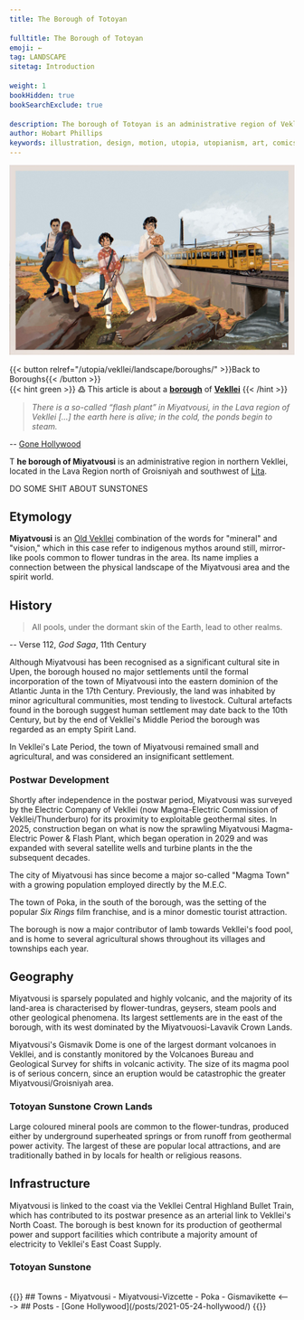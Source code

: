 ```yaml
---
title: The Borough of Totoyan

fulltitle: The Borough of Totoyan
emoji: ←
tag: LANDSCAPE
sitetag: Introduction

weight: 1
bookHidden: true
bookSearchExclude: true

description: The borough of Totoyan is an administrative region of Vekllei, a utopian country created by Hobart Phillips.
author: Hobart Phillips
keywords: illustration, design, motion, utopia, utopianism, art, comics, comic, hobart, phillips, vekllei, millmint
---
```

<style>
.tag {
  color: var(--color-green);
}
.emoji {
  color: var(--color-green);
}
body article a {
color: var(--color-green);
}
body article a a:visited {
color: var(--color-green);
}
.markdown a.book-btn {
  color: var(--color-green);
  border: 1px solid var(--color-green);
  float: right;
}
</style>

![img](/images/hollywood.jpg)

{{< button relref="/utopia/vekllei/landscape/boroughs/" >}}Back to Boroughs{{< /button >}}
<br>
{{< hint green >}}
߷ This article is about a [**borough**](/utopia/vekllei/landscape/boroughs) of [**Vekllei**](/utopia/vekllei/)
{{< /hint >}}

>*There is a so-called “flash plant” in Miyatvousi, in the Lava region of Vekllei [...] the earth here is alive; in the cold, the ponds begin to steam.*

-- [Gone Hollywood](/posts/2021-05-24-hollywood/)

<span class="fc">T</span>
**he borough of Miyatvousi** is an administrative region in northern Vekllei, located in the Lava Region north of Groisniyah and southwest of [Lita](/utopia/vekllei/landscape/boroughs/lita/).

DO SOME SHIT ABOUT SUNSTONES

## Etymology

**Miyatvousi** is an [Old Vekllei](/utopia/vekllei/culture/language/#history) combination of the words for "mineral" and "vision," which in this case refer to indigenous mythos around still, mirror-like pools common to flower tundras in the area. Its name implies a connection between the physical landscape of the Miyatvousi area and the spirit world.

## History

> All pools, under the dormant skin of the Earth, lead to other realms.

-- Verse 112, *God Saga*, 11th Century

Although Miyatvousi has been recognised as a significant cultural site in Upen, the borough housed no major settlements until the formal incorporation of the town of Miyatvousi into the eastern dominion of the Atlantic Junta in the 17th Century. Previously, the land was inhabited by minor agricultural communities, most tending to livestock. Cultural artefacts found in the borough suggest human settlement may date back to the 10th Century, but by the end of Vekllei's Middle Period the borough was regarded as an empty Spirit Land.

In Vekllei's Late Period, the town of Miyatvousi remained small and agricultural, and was considered an insignificant settlement.

### Postwar Development

Shortly after independence in the postwar period, Miyatvousi was surveyed by the Electric Company of Vekllei (now Magma-Electric Commission of Vekllei/Thunderburo) for its proximity to exploitable geothermal sites. In 2025, construction began on what is now the sprawling Miyatvousi Magma-Electric Power & Flash Plant, which began operation in 2029 and was expanded with several satellite wells and turbine plants in the the subsequent decades.

The city of Miyatvousi has since become a major so-called "Magma Town" with a growing population employed directly by the M.E.C.

The town of Poka, in the south of the borough, was the setting of the popular *Six Rings* film franchise, and is a minor domestic tourist attraction.

The borough is now a major contributor of lamb towards Vekllei's food pool, and is home to several agricultural shows throughout its villages and townships each year.

## Geography

Miyatvousi is sparsely populated and highly volcanic, and the majority of its land-area is characterised by flower-tundras, geysers, steam pools and other geological phenomena. Its largest settlements are in the east of the borough, with its west dominated by the Miyatvouosi-Lavavik Crown Lands.

Miyatvousi's Gismavik Dome is one of the largest dormant volcanoes in Vekllei, and is constantly monitored by the Volcanoes Bureau and Geological Survey for shifts in volcanic activity. The size of its magma pool is of serious concern, since an eruption would be catastrophic the greater Miyatvousi/Groisniyah area.

### Totoyan Sunstone Crown Lands

Large coloured mineral pools are common to the flower-tundras, produced either by underground superheated springs or from runoff from geothermal power activity. The largest of these are popular local attractions, and are traditionally bathed in by locals for health or religious reasons.

## Infrastructure

Miyatvousi is linked to the coast via the Vekllei Central Highland Bullet Train, which has contributed to its postwar presence as an arterial link to Vekllei's North Coast. The borough is best known for its production of geothermal power and support facilities which contribute a majority amount of electricity to Vekllei's East Coast Supply.

### Totoyan Sunstone


<br>
{{<columns>}}
## Towns
- Miyatvousi
- Miyatvousi-Vizcette
- Poka
- Gismavikette
<--->
## Posts
- [Gone Hollywood](/posts/2021-05-24-hollywood/)
{{</columns>}}
